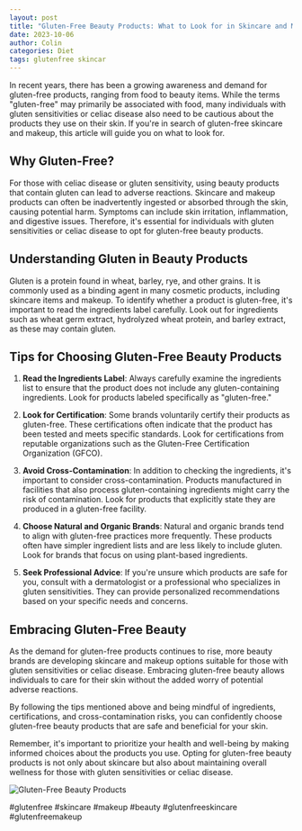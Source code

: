 ```yaml
---
layout: post
title: "Gluten-Free Beauty Products: What to Look for in Skincare and Makeup"
date: 2023-10-06
author: Colin
categories: Diet
tags: glutenfree skincar
---
```


In recent years, there has been a growing awareness and demand for gluten-free products, ranging from food to beauty items. While the terms "gluten-free" may primarily be associated with food, many individuals with gluten sensitivities or celiac disease also need to be cautious about the products they use on their skin. If you're in search of gluten-free skincare and makeup, this article will guide you on what to look for.

## Why Gluten-Free?

For those with celiac disease or gluten sensitivity, using beauty products that contain gluten can lead to adverse reactions. Skincare and makeup products can often be inadvertently ingested or absorbed through the skin, causing potential harm. Symptoms can include skin irritation, inflammation, and digestive issues. Therefore, it's essential for individuals with gluten sensitivities or celiac disease to opt for gluten-free beauty products.

## Understanding Gluten in Beauty Products

Gluten is a protein found in wheat, barley, rye, and other grains. It is commonly used as a binding agent in many cosmetic products, including skincare items and makeup. To identify whether a product is gluten-free, it's important to read the ingredients label carefully. Look out for ingredients such as wheat germ extract, hydrolyzed wheat protein, and barley extract, as these may contain gluten.

## Tips for Choosing Gluten-Free Beauty Products

1. **Read the Ingredients Label**: Always carefully examine the ingredients list to ensure that the product does not include any gluten-containing ingredients. Look for products labeled specifically as "gluten-free."

2. **Look for Certification**: Some brands voluntarily certify their products as gluten-free. These certifications often indicate that the product has been tested and meets specific standards. Look for certifications from reputable organizations such as the Gluten-Free Certification Organization (GFCO).

3. **Avoid Cross-Contamination**: In addition to checking the ingredients, it's important to consider cross-contamination. Products manufactured in facilities that also process gluten-containing ingredients might carry the risk of contamination. Look for products that explicitly state they are produced in a gluten-free facility.

4. **Choose Natural and Organic Brands**: Natural and organic brands tend to align with gluten-free practices more frequently. These products often have simpler ingredient lists and are less likely to include gluten. Look for brands that focus on using plant-based ingredients.

5. **Seek Professional Advice**: If you're unsure which products are safe for you, consult with a dermatologist or a professional who specializes in gluten sensitivities. They can provide personalized recommendations based on your specific needs and concerns.

## Embracing Gluten-Free Beauty

As the demand for gluten-free products continues to rise, more beauty brands are developing skincare and makeup options suitable for those with gluten sensitivities or celiac disease. Embracing gluten-free beauty allows individuals to care for their skin without the added worry of potential adverse reactions.

By following the tips mentioned above and being mindful of ingredients, certifications, and cross-contamination risks, you can confidently choose gluten-free beauty products that are safe and beneficial for your skin.

Remember, it's important to prioritize your health and well-being by making informed choices about the products you use. Opting for gluten-free beauty products is not only about skincare but also about maintaining overall wellness for those with gluten sensitivities or celiac disease.

![Gluten-Free Beauty Products](https://source.unsplash.com/1600x900/?gluten-free,makeup)

#glutenfree #skincare #makeup #beauty #glutenfreeskincare #glutenfreemakeup